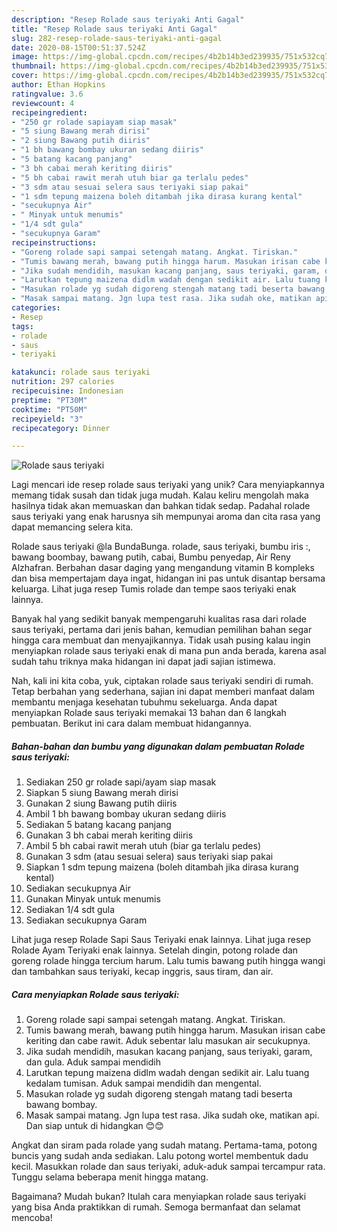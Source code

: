 ```yaml
---
description: "Resep Rolade saus teriyaki Anti Gagal"
title: "Resep Rolade saus teriyaki Anti Gagal"
slug: 282-resep-rolade-saus-teriyaki-anti-gagal
date: 2020-08-15T00:51:37.524Z
image: https://img-global.cpcdn.com/recipes/4b2b14b3ed239935/751x532cq70/rolade-saus-teriyaki-foto-resep-utama.jpg
thumbnail: https://img-global.cpcdn.com/recipes/4b2b14b3ed239935/751x532cq70/rolade-saus-teriyaki-foto-resep-utama.jpg
cover: https://img-global.cpcdn.com/recipes/4b2b14b3ed239935/751x532cq70/rolade-saus-teriyaki-foto-resep-utama.jpg
author: Ethan Hopkins
ratingvalue: 3.6
reviewcount: 4
recipeingredient:
- "250 gr rolade sapiayam siap masak"
- "5 siung Bawang merah dirisi"
- "2 siung Bawang putih diiris"
- "1 bh bawang bombay ukuran sedang diiris"
- "5 batang kacang panjang"
- "3 bh cabai merah keriting diiris"
- "5 bh cabai rawit merah utuh biar ga terlalu pedes"
- "3 sdm atau sesuai selera saus teriyaki siap pakai"
- "1 sdm tepung maizena boleh ditambah jika dirasa kurang kental"
- "secukupnya Air"
- " Minyak untuk menumis"
- "1/4 sdt gula"
- "secukupnya Garam"
recipeinstructions:
- "Goreng rolade sapi sampai setengah matang. Angkat. Tiriskan."
- "Tumis bawang merah, bawang putih hingga harum. Masukan irisan cabe keriting dan cabe rawit. Aduk sebentar lalu masukan air secukupnya."
- "Jika sudah mendidih, masukan kacang panjang, saus teriyaki, garam, dan gula. Aduk sampai mendidih"
- "Larutkan tepung maizena didlm wadah dengan sedikit air. Lalu tuang kedalam tumisan. Aduk sampai mendidih dan mengental."
- "Masukan rolade yg sudah digoreng stengah matang tadi beserta bawang bombay."
- "Masak sampai matang. Jgn lupa test rasa. Jika sudah oke, matikan api. Dan siap untuk di hidangkan 😊😊"
categories:
- Resep
tags:
- rolade
- saus
- teriyaki

katakunci: rolade saus teriyaki 
nutrition: 297 calories
recipecuisine: Indonesian
preptime: "PT30M"
cooktime: "PT50M"
recipeyield: "3"
recipecategory: Dinner

---
```



![Rolade saus teriyaki](https://img-global.cpcdn.com/recipes/4b2b14b3ed239935/751x532cq70/rolade-saus-teriyaki-foto-resep-utama.jpg)

Lagi mencari ide resep rolade saus teriyaki yang unik? Cara menyiapkannya memang tidak susah dan tidak juga mudah. Kalau keliru mengolah maka hasilnya tidak akan memuaskan dan bahkan tidak sedap. Padahal rolade saus teriyaki yang enak harusnya sih mempunyai aroma dan cita rasa yang dapat memancing selera kita.

Rolade saus teriyaki @la BundaBunga. rolade, saus teriyaki, bumbu iris :, bawang boombay, bawang putih, cabai, Bumbu penyedap, Air Reny Alzhafran. Berbahan dasar daging yang mengandung vitamin B kompleks dan bisa mempertajam daya ingat, hidangan ini pas untuk disantap bersama keluarga. Lihat juga resep Tumis rolade dan tempe saos teriyaki enak lainnya.

Banyak hal yang sedikit banyak mempengaruhi kualitas rasa dari rolade saus teriyaki, pertama dari jenis bahan, kemudian pemilihan bahan segar hingga cara membuat dan menyajikannya. Tidak usah pusing kalau ingin menyiapkan rolade saus teriyaki enak di mana pun anda berada, karena asal sudah tahu triknya maka hidangan ini dapat jadi sajian istimewa.


Nah, kali ini kita coba, yuk, ciptakan rolade saus teriyaki sendiri di rumah. Tetap berbahan yang sederhana, sajian ini dapat memberi manfaat dalam membantu menjaga kesehatan tubuhmu sekeluarga. Anda dapat menyiapkan Rolade saus teriyaki memakai 13 bahan dan 6 langkah pembuatan. Berikut ini cara dalam membuat hidangannya.

<!--inarticleads1-->

##### Bahan-bahan dan bumbu yang digunakan dalam pembuatan Rolade saus teriyaki:

1. Sediakan 250 gr rolade sapi/ayam siap masak
1. Siapkan 5 siung Bawang merah dirisi
1. Gunakan 2 siung Bawang putih diiris
1. Ambil 1 bh bawang bombay ukuran sedang diiris
1. Sediakan 5 batang kacang panjang
1. Gunakan 3 bh cabai merah keriting diiris
1. Ambil 5 bh cabai rawit merah utuh (biar ga terlalu pedes)
1. Gunakan 3 sdm (atau sesuai selera) saus teriyaki siap pakai
1. Siapkan 1 sdm tepung maizena (boleh ditambah jika dirasa kurang kental)
1. Sediakan secukupnya Air
1. Gunakan  Minyak untuk menumis
1. Sediakan 1/4 sdt gula
1. Sediakan secukupnya Garam


Lihat juga resep Rolade Sapi Saus Teriyaki enak lainnya. Lihat juga resep Rolade Ayam Teriyaki enak lainnya. Setelah dingin, potong rolade dan goreng rolade hingga tercium harum. Lalu tumis bawang putih hingga wangi dan tambahkan saus teriyaki, kecap inggris, saus tiram, dan air. 

<!--inarticleads2-->

##### Cara menyiapkan Rolade saus teriyaki:

1. Goreng rolade sapi sampai setengah matang. Angkat. Tiriskan.
1. Tumis bawang merah, bawang putih hingga harum. Masukan irisan cabe keriting dan cabe rawit. Aduk sebentar lalu masukan air secukupnya.
1. Jika sudah mendidih, masukan kacang panjang, saus teriyaki, garam, dan gula. Aduk sampai mendidih
1. Larutkan tepung maizena didlm wadah dengan sedikit air. Lalu tuang kedalam tumisan. Aduk sampai mendidih dan mengental.
1. Masukan rolade yg sudah digoreng stengah matang tadi beserta bawang bombay.
1. Masak sampai matang. Jgn lupa test rasa. Jika sudah oke, matikan api. Dan siap untuk di hidangkan 😊😊


Angkat dan siram pada rolade yang sudah matang. Pertama-tama, potong buncis yang sudah anda sediakan. Lalu potong wortel membentuk dadu kecil. Masukkan rolade dan saus teriyaki, aduk-aduk sampai tercampur rata. Tunggu selama beberapa menit hingga matang. 

Bagaimana? Mudah bukan? Itulah cara menyiapkan rolade saus teriyaki yang bisa Anda praktikkan di rumah. Semoga bermanfaat dan selamat mencoba!
